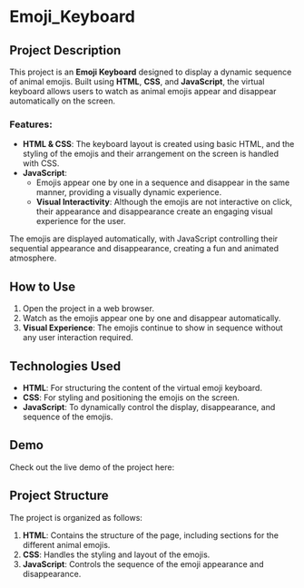 # Emoji_Keyboard

## Project Description

This project is an **Emoji Keyboard** designed to display a dynamic sequence of animal emojis. Built using **HTML**, **CSS**, and **JavaScript**, the virtual keyboard allows users to watch as animal emojis appear and disappear automatically on the screen.

### Features:
- **HTML & CSS**: The keyboard layout is created using basic HTML, and the styling of the emojis and their arrangement on the screen is handled with CSS.
- **JavaScript**: 
  - Emojis appear one by one in a sequence and disappear in the same manner, providing a visually dynamic experience.
  - **Visual Interactivity**: Although the emojis are not interactive on click, their appearance and disappearance create an engaging visual experience for the user.

The emojis are displayed automatically, with JavaScript controlling their sequential appearance and disappearance, creating a fun and animated atmosphere.

## How to Use
1. Open the project in a web browser.
2. Watch as the emojis appear one by one and disappear automatically.
3. **Visual Experience**: The emojis continue to show in sequence without any user interaction required.

## Technologies Used
- **HTML**: For structuring the content of the virtual emoji keyboard.
- **CSS**: For styling and positioning the emojis on the screen.
- **JavaScript**: To dynamically control the display, disappearance, and sequence of the emojis.

## Demo

Check out the live demo of the project here: 

## Project Structure

The project is organized as follows:
1. **HTML**: Contains the structure of the page, including sections for the different animal emojis.
2. **CSS**: Handles the styling and layout of the emojis.
3. **JavaScript**: Controls the sequence of the emoji appearance and disappearance.



